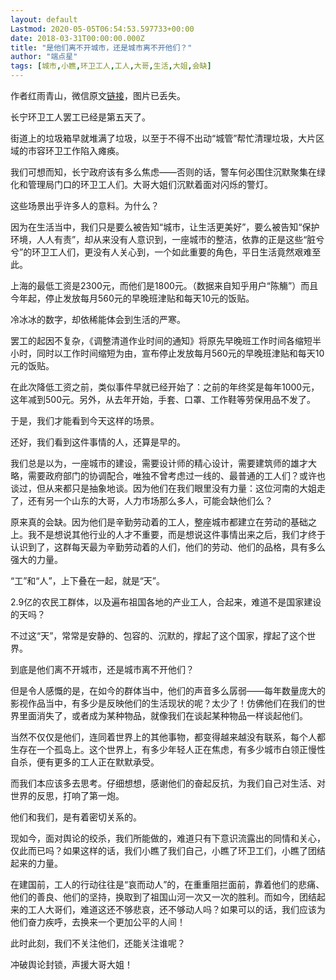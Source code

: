 ```yaml
---
layout: default
Lastmod: 2020-05-05T06:54:53.597733+00:00
date: 2018-03-31T00:00:00.000Z
title: "是他们离不开城市，还是城市离不开他们？"
author: "端点星"
tags: [城市,小瞧,环卫工人,工人,大哥,生活,大姐,会缺]
---
```


作者红雨青山，微信原文[链接](https://mp.weixin.qq.com/s/pCcd445i4E3GkPTbuGq0eA)，图片已丢失。

长宁环卫工人罢工已经是第五天了。

街道上的垃圾箱早就堆满了垃圾，以至于不得不出动“城管”帮忙清理垃圾，大片区域的市容环卫工作陷入瘫痪。

我们可想而知，长宁政府该有多么焦虑——否则的话，警车何必围住沉默聚集在绿化和管理局门口的环卫工人们。大哥大姐们沉默着面对闪烁的警灯。

这些场景出乎许多人的意料。为什么？

因为在生活当中，我们只是要么被告知“城市，让生活更美好”，要么被告知“保护环境，人人有责”，却从来没有人意识到，一座城市的整洁，依靠的正是这些“脏兮兮”的环卫工人们，更没有人关心到，一个如此重要的角色，平日生活竟然艰难至此。

上海的最低工资是2300元，而他们是1800元。（数据来自知乎用户“陈觴”）而且今年起，停止发放每月560元的早晚班津贴和每天10元的饭贴。

冷冰冰的数字，却依稀能体会到生活的严寒。

罢工的起因不复杂，《调整清道作业时间的通知》将原先早晚班工作时间各缩短半小时，同时以工作时间缩短为由，宣布停止发放每月560元的早晚班津贴和每天10元的饭贴。

在此次降低工资之前，类似事件早就已经开始了：之前的年终奖是每年1000元，这年减到500元。另外，从去年开始，手套、口罩、工作鞋等劳保用品不发了。

于是，我们才能看到今天这样的场景。

还好，我们看到这件事情的人，还算是早的。

我们总是以为，一座城市的建设，需要设计师的精心设计，需要建筑师的雄才大略，需要政府部门的协调配合，唯独不曾考虑过一线的、最普通的工人们？或许也谈过，但从来都只是抽象地谈。因为他们在我们眼里没有力量：这位河南的大姐走了，还有另一个山东的大哥，人力市场那么多人，可能会缺他们么？

原来真的会缺。因为他们是辛勤劳动着的工人，整座城市都建立在劳动的基础之上。我不是想说其他行业的人才不重要，而是想说这件事情出来之后，我们才终于认识到了，这群每天最为辛勤劳动着的人们，他们的劳动、他们的品格，具有多么强大的力量。

“工”和“人”，上下叠在一起，就是“天”。

2.9亿的农民工群体，以及遍布祖国各地的产业工人，合起来，难道不是国家建设的天吗？

不过这“天”，常常是安静的、包容的、沉默的，撑起了这个国家，撑起了这个世界。

到底是他们离不开城市，还是城市离不开他们？

但是令人感慨的是，在如今的群体当中，他们的声音多么孱弱——每年数量庞大的影视作品当中，有多少是反映他们的生活现状的呢？太少了！仿佛他们在我们的世界里面消失了，或者成为某种物品，就像我们在谈起某种物品一样谈起他们。

当然不仅仅是他们，连同着世界上的其他事物，都变得越来越没有联系，每个人都生存在一个孤岛上。这个世界上，有多少年轻人正在焦虑，有多少城市白领正慢性自杀，便有更多的工人正在默默承受。

而我们本应该多去思考。仔细想想，感谢他们的奋起反抗，为我们自己对生活、对世界的反思，打响了第一炮。

他们和我们，是有着密切关系的。

现如今，面对舆论的绞杀，我们所能做的，难道只有下意识流露出的同情和关心，仅此而已吗？如果这样的话，我们小瞧了我们自己，小瞧了环卫工们，小瞧了团结起来的力量。

在建国前，工人的行动往往是“哀而动人”的，在重重阻拦面前，靠着他们的悲痛、他们的善良、他们的坚持，换取到了祖国山河一次又一次的胜利。而如今，团结起来的工人大哥们，难道这还不够悲哀，还不够动人吗？如果可以的话，我们应该为他们奋力疾呼，去换来一个更加公平的人间！

此时此刻，我们不关注他们，还能关注谁呢？

冲破舆论封锁，声援大哥大姐！

